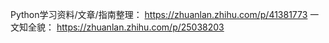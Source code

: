 Python学习资料/文章/指南整理： https://zhuanlan.zhihu.com/p/41381773
一文知全貌： https://zhuanlan.zhihu.com/p/25038203